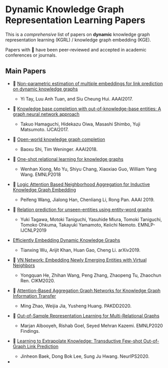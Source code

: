 # Dynamic Knowledge Graph Representation Learning Papers

This is a *comprehensive* list of papers on **dynamic** knowledge graph representation learning (KGRL) / knowledge graph embedding (KGE). 

Papers with :file_folder: have been peer-reviewed and accepted in academic conferences or journals.

## Main Papers

- :file_folder: [Non-parametric estimation of multiple embeddings for link prediction on dynamic knowledge graphs](https://dl.acm.org/doi/10.5555/3298239.3298421)
  - Yi Tay, Luu Anh Tuan, and Siu Cheung Hui. AAAI2017.

- :file_folder: [Knowledge base completion with out-of-knowledge-base entities: A graph neural network approach](https://www.ijcai.org/proceedings/2017/0250.pdf)
  - Takuo Hamaguchi, Hidekazu Oiwa, Masashi Shimbo, Yuji Matsumoto. IJCAI2017.

- :file_folder: [Open-world knowledge graph completion](https://arxiv.org/abs/1711.03438)
  - Baoxu Shi, Tim Weninger. AAAI2018.

- :file_folder: [One-shot relational learning for knowledge graphs](https://arxiv.org/abs/1808.09040)
  - Wenhan Xiong, Mo Yu, Shiyu Chang, Xiaoxiao Guo, William Yang Wang. EMNLP2018

- :file_folder: [Logic Attention Based Neighborhood Aggregation for Inductive Knowledge Graph Embedding](https://arxiv.org/abs/1811.01399)
  - Peifeng Wang, Jialong Han, Chenliang Li, Rong Pan. AAAI 2019.

- :file_folder: [Relation prediction for unseen-entities using entity-word graphs](https://www.aclweb.org/anthology/D19-5302/)
  - Yuki Tagawa, Motoki Taniguchi, Yasuhide Miura, Tomoki Taniguchi, Tomoko Ohkuma, Takayuki Yamamoto, Keiichi Nemoto. EMNLP-IJCNLP2019

- [Efficiently Embedding Dynamic Knowledge Graphs](https://arxiv.org/abs/1910.06708)
  - Tianxing Wu, Arijit Khan, Huan Gao, Cheng Li. arXiv2019.

- :file_folder: [VN Network: Embedding Newly Emerging Entities with Virtual Neighbors](https://doi.org/10.1145/3340531.3411865)
  - Yongquan He, Zhihan Wang, Peng Zhang, Zhaopeng Tu, Zhaochun Ren. CIKM2020.

- :file_folder: [Attention-Based Aggregation Graph Networks for Knowledge Graph Information Transfer](http://dx.doi.org/10.1007/978-3-030-47436-2_41)
  - Ming Zhao, Weijia Jia, Yusheng Huang. PAKDD2020.

- :file_folder: [Out-of-Sample Representation Learning for Multi-Relational Graphs](https://www.aclweb.org/anthology/2020.findings-emnlp.241.pdf)
  - Marjan Albooyeh, Rishab Goel, Seyed Mehran Kazemi. EMNLP2020 Findings.

- :file_folder: [Learning to Extrapolate Knowledge: Transductive Few-shot Out-of-Graph Link Prediction](https://proceedings.neurips.cc/paper/2020/file/0663a4ddceacb40b095eda264a85f15c-Paper.pdf)
  - Jinheon Baek, Dong Bok Lee, Sung Ju Hwang. NeurIPS2020.

- 